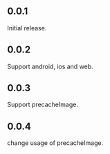 ## 0.0.1
Initial release.

## 0.0.2
Support android, ios and web.

## 0.0.3
Support precacheImage.

## 0.0.4
change usage of precacheImage.